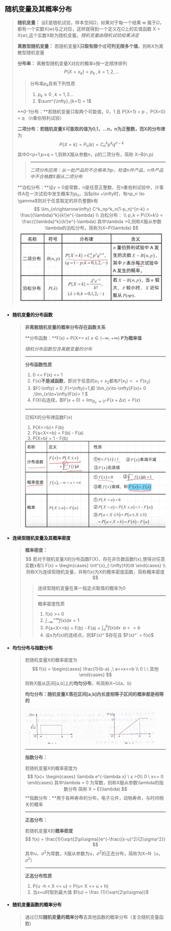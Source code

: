  ## 随机变量及其概率分布 

> **随机变量：** 设E是随机试验，样本空间$\Omega$，如果对于每一个结果 w 属于$\Omega$，都有一个实数X(w)与之对应，这样就得到一个定义在$\Omega$上的实值函数 X = X(w),这个实数X称为随机变量。_随机变量由随机试验结果决定_
>
> **离散型随机变量：** 若随机变量X**只取有限个**或**可列无限多个值**，则称X为离散型随机变量
>
> **分布率：** 离散型随机变量X对应的概率x按一定顺序排列
> $$
> P\{X=x_k\} = p_k \ , k=1,2,...
> $$
>
> > 分布率$p_k$具有下列性质
> >
> > 1. $p_k \geqslant 0 \ , k=1,2...$
> > 2. $\sum^{\infty}_{k=1} = 1$
>
> **0-1分布：**若随机变量只取两个可能值，0，1 且 P{X=1} = p ，P{X=0} = q  （n重伯努利试验）
>
> **二项分布：**若随机变量X可能取的值为0,1，...n，n为正整数，而**X的分布律**为
> $$
> P\{X=k\} = P_n(k) = C^k_np^kq^{n-k}
> $$
> 其中0<p<1,p+q = 1,则称X服从参数n，p的二项分布，简称 X~B(n,p)
>
> > ---
> >
> > *二项分布应用：从一批产品的不合格率为p，检查n件产品，n件产品中不合格数X服从二项分布*
>
> **泊松分布：**设$\gamma > 0$是常数，n是任意正整数，在n重伯利试验中，计事件A在一次试验中发生概率为$p_n$，当$p\to +\infty时，有np_n \to \gamma$则对于任意取定的非负整数k有
> $$
> \lim_{n\rightarrow\infty} C^k_np^k_n(1-p_n)^{n-k} = \frac{{\lambda}^k}{k!}e^{-\lambda} \\
> 泊松分布： \\
>  p_k = P\{X=k\} =  \frac{{\lambda}^k}{k!}e^{-\lambda} 其中\lambda >0,则称X服从参数\lambda的泊松分布，简称为X~P(\lambda)
> $$
> ![image-20220313190643498](img/image-20220313190643498.png) 

- #### **随机变量的分布函数**

  > **非离散随机变量的概率分布存在函数关系**
  >
  > 
  >
  > **分布函数：**F(x) = P{X<= x}  $x\in (-\infty,+\infty)$  **P为概率值**
  >
  > *随机分布函数包含离散变量的分布*
  >
  > ---
  >
  > **分布函数性质**
  >
  > 1. 0 <= F(x) <= 1
  > 2. F(x)**不是减函数**，即对于任意的$x_1<x_2$都有$F(x_1) <= F(x_2)$
  > 3. $F(-\infty) = 0 ,F(+\infty)=1,即 \lim_{x\to-\infty}F(x)= 0 ,\lim_{x\to+\infty}F(x)= 1 $
  > 3. F(X)右连续，即$F(x+0)=\lim_{\Delta_x \to 0^+ }F(x+\Delta x) = F(x)$
  >
  > ---
  >
  > 已知X的分布律函数F(x)
  >
  > 1. P{X<=b}= F(b)
  > 2. P{a<X<=b} = F(b) - F(a)
  > 3. P(X>b) = 1 - F(b)
  >
  > <img src="img/image-20220313191929993.png" alt="image-20220313191929993" style="zoom:50%;" /> 

- #### **连续型随机变量及其概率密度**

  > **概率密度：** 
  > $$
  > 若对于随机变量X的分布函数F(X)，存在非负数函数f(x),使得对任意实数x有\\
  > F(x) = 
  >  \begin{cases}
  >   \int^{x}_{-\infty}f(t)dt
  >   \end{cases} \\
  >   则称X为连续型随机变量，并称f(x)为X的概率密度函数，简称概率密度
  > $$
  >
  > > 连续型随机变量在某一指定点取值的概率为0
  > >
  > > ---
  > >
  > > 概率密度性质
  > >
  > > 1. f(x) >= 0
  > > 2. $\int_{-\infty}^{+\infty}f(x)dx = 1$
  > > 3. P{a<X<=b} = F(b) - F(a) = $\int^b_af(x)dx \ \ a<= b$
  > > 4. 设x为f(x)的连续点，则$F(x)^`$存在且 $F(x)^` = f(x)$
  
- #### **均匀分布与指数分布**

  > 若随机变量X的概率密度为
  > $$
  > f(x) = \begin{cases}
  > \frac{1}{b-a}  ,\ a<=x<=b \\ 
  > 0 \ \ 其他
  > \end{cases}
  > $$
  > 则称X服从区间[a,b]上的**均匀分布**，布简称X~U(a，b)
  >
  > **均匀分布：**随机变量X落在区间[a,b]内长度相等子区间的**概率都是相等的**
  >
  > ![image-20220313203518000](img/image-20220313203518000.png) 
  >
  > ---
  >
  > **指数分布：**
  >
  > 若随机变量X的概率密度为
  > $$
  > f(x)= \begin{cases}
  > \lambda e^{-\lambda x}  \ x >0\\
  > 0 \ x<= 0
  > \end{cases}
  > 其中\lambda > 0 为常数，则称X服从参数\lambda的指数分布  简称 X ~ E(\lambda)
  > $$
  > **指数分布：**用于各种寿命的分布，电子元件，动物寿命，与时间相关的概率
  >
  > ---
  >
  > **正态分布：**
  >
  > 若随机变量X的**概率密度** 
  > $$
  > f(x) = \frac{1}{\sqrt{2\pi\sigma}}e^{-\frac{(x-u)^2}{2\sigma^2}}
  > $$
  > 其中u，$\sigma ^2$为常数，X服从参数为u，$\sigma ^2$的正态分布，简称为X~N（u，$\sigma ^2$）
  >
  > ---
  >
  > **正态分布性质**
  >
  > 1. P{u -h < X <=  u} = P{u< X <= u + h}
  > 2. 当x=u时取到最大值 $f(u) = \frac {1}{\sqrt{2\pi\sigma}}$
  
- #### **随机变量函数的概率分布**

  > 通过已知**随机变量的概率分布**去其他函数的概率分布（复合随机变量函数)
  >
  > 

  











